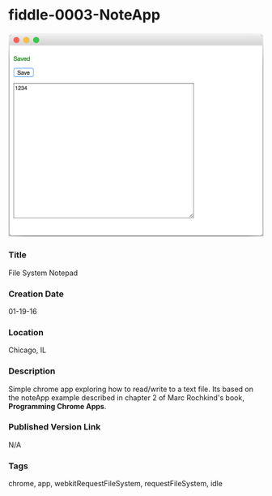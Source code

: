 fiddle-0003-NoteApp
======

![Screenshot](screenshot.png)


### Title

File System Notepad


### Creation Date

01-19-16


### Location

Chicago, IL


### Description

Simple chrome app exploring how to read/write to a text file.  Its based on the noteApp example
described in chapter 2 of Marc Rochkind's book, **Programming Chrome Apps**.


### Published Version Link

N/A


### Tags

chrome, app, webkitRequestFileSystem, requestFileSystem, idle
